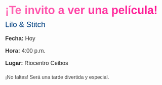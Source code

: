 <!DOCTYPE html>
<html lang="es">
<head>
  <meta charset="UTF-8">
  <title>Invitación al Cine - Lilo & Stitch</title>
  <style>
    body {
      margin: 0;
      font-family: 'Comic Sans MS', cursive, sans-serif;
      color: #fff;
      background: url('fondo.jpg') no-repeat center center fixed;
      background-size: cover;
    }

    .invitacion {
      background-color: rgba(255, 255, 255, 0.85);
      border: 6px dashed #ff69b4;
      border-radius: 20px;
      padding: 30px;
      max-width: 600px;
      margin: 60px auto;
      text-align: center;
      box-shadow: 0 0 30px rgba(0, 0, 0, 0.5);
      color: #ff1493;
    }

    .titulo {
      font-size: 36px;
      font-weight: bold;
      background: linear-gradient(90deg, #ff69b4, #ff1493);
      -webkit-background-clip: text;
      -webkit-text-fill-color: transparent;
    }

    .subtitulo {
      font-size: 24px;
      color: #004080;
      margin-top: 10px;
    }

    .detalles {
      font-size: 18px;
      color: #333;
      margin-top: 20px;
    }

    .pie {
      margin-top: 25px;
      font-size: 16px;
      color: #444;
    }
  </style>
</head>
<body>
  <div class="invitacion">
    <div class="titulo">¡Te invito a ver una película!</div>
    <div class="subtitulo">Lilo & Stitch</div>
    <div class="detalles">
      <p><strong>Fecha:</strong> Hoy</p>
      <p><strong>Hora:</strong> 4:00 p.m.</p>
      <p><strong>Lugar:</strong> Riocentro Ceibos</p>
    </div>
    <div class="pie">¡No faltes! Será una tarde divertida y especial.</div>
  </div>
</body>
</html>
